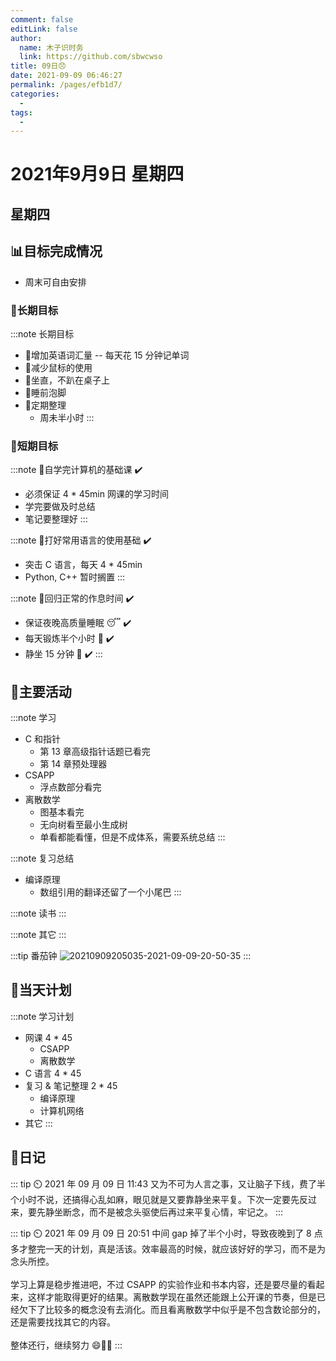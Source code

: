 ```yaml
---
comment: false
editLink: false
author: 
  name: 木子识时务
  link: https://github.com/sbwcwso
title: 09日😞
date: 2021-09-09 06:46:27
permalink: /pages/efb1d7/
categories: 
  - 
tags: 
  - 
---
```


# 2021年9月9日 星期四

## 星期四

## 📊目标完成情况

* 周末可自由安排

### 🐺长期目标

:::note 长期目标
* 🚢增加英语词汇量 -- 每天花 15 分钟记单词
* 🚢减少鼠标的使用
* 🚢坐直，不趴在桌子上
* 🚢睡前泡脚
* 🚢定期整理
  * 周未半小时
:::

### 🐆短期目标

:::note 🚗自学完计算机的基础课  ✔️
* 必须保证 4 * 45min 网课的学习时间
* 学完要做及时总结
* 笔记要整理好
:::

:::note 🚗打好常用语言的使用基础  ✔️
* 突击 C 语言，每天 4 * 45min
* Python, C++ 暂时搁置
:::

:::note 🚗回归正常的作息时间  ✔️
* 保证夜晚高质量睡眠 😴  ✔️
* 每天锻炼半个小时 🏃  ✔️
* 静坐 15 分钟 🙏  ✔️
:::

## 🏃主要活动

:::note 学习
* C 和指针
  * 第 13 章高级指针话题已看完
  * 第 14 章预处理器
* CSAPP
  * 浮点数部分看完
* 离散数学
  * 图基本看完
  * 无向树看至最小生成树
  * 单看都能看懂，但是不成体系，需要系统总结
:::

:::note 复习总结
* 编译原理
  * 数组引用的翻译还留了一个小尾巴
:::

:::note 读书
:::

:::note 其它
:::

:::tip 番茄钟
![20210909205035-2021-09-09-20-50-35](https://cdn.jsdelivr.net/gh/sbwcwso/PicBed@master/20210909205035-2021-09-09-20-50-35.png)
:::

## 📓当天计划

:::note 学习计划
* 网课 4 * 45
  * CSAPP
  * 离散数学
* C 语言 4 * 45
* 复习 & 笔记整理 2 * 45
  * 编译原理
  * 计算机网络
* 其它
:::

## 🤔日记

::: tip ⏲️ 2021 年 09 月 09 日 11:43
又为不可为人言之事，又让脑子下线，费了半个小时不说，还搞得心乱如麻，眼见就是又要靠静坐来平复。下次一定要先反过来，要先静坐断念，而不是被念头驱使后再过来平复心情，牢记之。
:::

::: tip ⏲️ 2021 年 09 月 09 日 20:51
中间 gap 掉了半个小时，导致夜晚到了 8 点多才整完一天的计划，真是活该。效率最高的时候，就应该好好的学习，而不是为念头所控。
<br><br>
学习上算是稳步推进吧，不过 CSAPP 的实验作业和书本内容，还是要尽量的看起来，这样才能取得更好的结果。离散数学现在虽然还能跟上公开课的节奏，但是已经欠下了比较多的概念没有去消化。而且看离散数学中似乎是不包含数论部分的，还是需要找找其它的内容。
<br><br>
整体还行，继续努力 😄🚀🚀
:::
